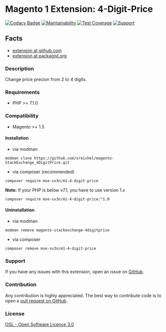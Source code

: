 # Magento 1 Extension: 4-Digit-Price

[![Codacy Badge](https://api.codacy.com/project/badge/Grade/10a1f174e98042d69beaf081f9ad1d55)](https://www.codacy.com/app/sreichel/magento-StackExchange_4DigitPrice?utm_source=github.com&amp;utm_medium=referral&amp;utm_content=sreichel/magento-StackExchange_4DigitPrice&amp;utm_campaign=Badge_Grade)
[![Maintainability](https://api.codeclimate.com/v1/badges/e8299a0c713e94a32036/maintainability)](https://codeclimate.com/github/sreichel/magento-StackExchange_4DigitPrice/maintainability)
[![Test Coverage](https://api.codeclimate.com/v1/badges/e8299a0c713e94a32036/test_coverage)](https://codeclimate.com/github/sreichel/magento-StackExchange_4DigitPrice/test_coverage)
[![Support](https://img.shields.io/badge/paypal-donate-lightblue.svg?logo=paypal)](https://www.paypal.me/sv3n1)

## Facts
- [extension at github.com](https://github.com/sreichel/magento-StackExchange_4DigitPrice)
- [extension at packagist.org](https://packagist.org/packages/mse-sv3n/m1-4-digit-price)

### Description

Change price precion from 2 to 4 digits.

### Requirements
- PHP >= 7.1.0 

### Compatibility
- Magento >= 1.5

#### Installation
- via modman
```
modman clone https://github.com/sreichel/magento-StackExchange_4DigitPrice.git
```
- via composer (recommended)
```
composer require mse-sv3n/m1-4-digit-price
```

__Note:__ If your PHP is below v7.1, you have to use version 1.x
```
composer require mse-sv3n/m1-4-digit-price:^1.0
```

#### Uninstallation
- via modman
```
modman remove magento-stackexchange-4digitprice
```
- via composer
```
composer remove mse-sv3n/m1-4-digit-price
```

### Support
If you have any issues with this extension, open an issue on [GitHub](https://github.com/sreichel/magento-StackExchange_4DigitPrice/issues).

### Contribution
Any contribution is highly appreciated. The best way to contribute code is to open a [pull request on GitHub](https://help.github.com/articles/using-pull-requests).

### License
[OSL - Open Software Licence 3.0](http://opensource.org/licenses/osl-3.0.php)
